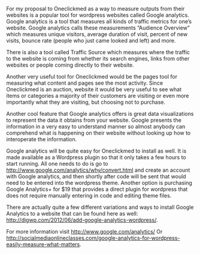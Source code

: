 For my proposal to Oneclickmed as a way to measure outputs from their websites is a popular tool for wordpress websites called Google analytics. 
Google analytics is a tool that measures all kinds of traffic metrics for one’s website.  Google analytics calls these measurements “Audience Overview” 
which measures unique visitors, average duration of visit, percent of new visits, bounce rate (people who just came looked and left) and more.  

There is also a tool called Traffic Source which measures where the traffic to the website is coming from whether its search engines, links from other 
websites or people coming directly to their website. 

Another very useful tool for Oneclickmed would be the pages tool for measuring what content and pages see the most activity. Since Oneclickmed is an auction, 
website it would be very useful to see what items or categories a majority of their customers are visiting or even more importantly what they are visiting, 
but choosing not to purchase. 

Another cool feature that Google analytics offers is great data visualizations to represent the data it obtains from your website.  Google presents the
information in a very easy to understand manner so almost anybody can comprehend what is happening on their website without looking up how to interoperate 
the information. 

Google analytics will be quite easy for Oneclickmed to install as well. It is made available as a Wordpress plugin so that it only takes a few hours to start running. 
All one needs to do is go to http://www.google.com/analytics/why/convert.html and create an account with Google analytics, and then shortly after code will be sent 
that would need to be entered into the wordpress theme. Another option is purchasing Google Analytics+ for $19 that provides a direct plugin for wordpress that does not 
require manually entering in code and editing theme files. 

There are actually quite a few different variations and ways to install Google Analytics to a website that can be found here as well: 
http://digwp.com/2012/06/add-google-analytics-wordpress/. 

For more information visit http://www.google.com/analytics/ 
Or
 http://socialmediaonlineclasses.com/google-analytics-for-wordpress-easily-measure-what-matters.

